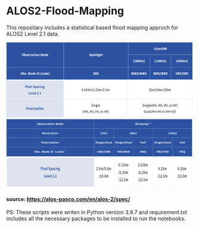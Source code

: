 # ALOS2-Flood-Mapping

This repositary includes a statistical based flood mapping approch for ALOS2 Level 2.1 data.

<img src="./images/obsmode_topic1.png"  width="500" height="100">
<img src="./images/obsmode1.png"  width="500" height="100">
<img src="./images/obsmode_topic2.png"  width="500" height="100">
<img src="./images/obsmode2.png"  width="500" height="80">

#### source: https://alos-pasco.com/en/alos-2/spec/


PS: These scripts were writen in Python version 3.9.7 and requirement.txt includes all the necessary packages to be installed  to run the notebooks.

